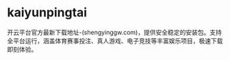 # kaiyunpingtai
开云平台官方最新下载地址-(shengyinggw.com)，提供安全稳定的安装包。支持全平台运行，涵盖体育赛事投注、真人游戏、电子竞技等丰富娱乐项目，极速下载即刻体验。

